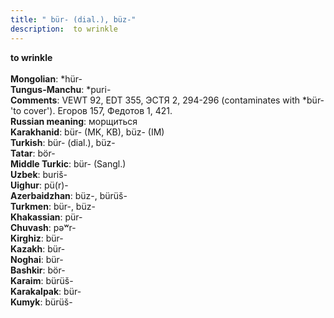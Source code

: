```yaml
---
title: " bür- (dial.), büz-"
description:  to wrinkle
---
```

<p data-pagefind-weight="0.5">
<strong> to wrinkle</strong><br><br>
<strong>Mongolian</strong>:  *hür-<br>
<strong>Tungus-Manchu</strong>:  *puri-<br>
<strong>Comments</strong>:  VEWT 92, EDT 355, ЭСТЯ 2, 294-296 (contaminates with *bür- 'to cover'). Егоров 157, Федотов 1, 421.<br>
<strong>Russian meaning</strong>:  морщиться<br>
<strong>Karakhanid</strong>:  bür- (MK, KB), büz- (IM)<br>
<strong>Turkish</strong>:  bür- (dial.), büz-<br>
<strong>Tatar</strong>:  bör-<br>
<strong>Middle Turkic</strong>:  bür- (Sangl.)<br>
<strong>Uzbek</strong>:  buriš-<br>
<strong>Uighur</strong>:  pü(r)-<br>
<strong>Azerbaidzhan</strong>:  büz-, bürüš-<br>
<strong>Turkmen</strong>:  bür-, büz-<br>
<strong>Khakassian</strong>:  pür-<br>
<strong>Chuvash</strong>:  pǝʷr-<br>
<strong>Kirghiz</strong>:  bür-<br>
<strong>Kazakh</strong>:  bür-<br>
<strong>Noghai</strong>:  bür-<br>
<strong>Bashkir</strong>:  bör-<br>
<strong>Karaim</strong>:  bürüš-<br>
<strong>Karakalpak</strong>:  bür-<br>
<strong>Kumyk</strong>:  bürüš-<br>

</p>

